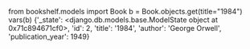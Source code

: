 from bookshelf.models import Book
b = Book.objects.get(title="1984")
vars(b)
{'_state': <django.db.models.base.ModelState object at 0x71c894671cf0>, 'id': 2, 'title': '1984', 'author': 'George Orwell', 'publication_year': 1949}